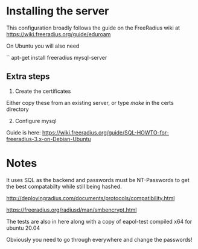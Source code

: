 # Installing the server

This configuration broadly follows the guide on the FreeRadius wiki at https://wiki.freeradius.org/guide/eduroam

On Ubuntu you will also need

`` apt-get install freeradius mysql-server

## Extra steps

1. Create the certificates

Either copy these from an existing server, or type *make* in the certs directory

2. Configure mysql

Guide is here: https://wiki.freeradius.org/guide/SQL-HOWTO-for-freeradius-3.x-on-Debian-Ubuntu

# Notes

It uses SQL as the backend and passwords must be NT-Passwords to get the best compatabilty while still being hashed.

http://deployingradius.com/documents/protocols/compatibility.html

https://freeradius.org/radiusd/man/smbencrypt.html

The tests are also in here along with a copy of eapol-test compiled x64 for ubuntu 20.04

Obviously you need to go through everywhere and change the passwords!

